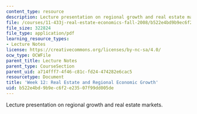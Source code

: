 ```yaml
---
content_type: resource
description: Lecture presentation on regional growth and real estate markets.
file: /courses/11-433j-real-estate-economics-fall-2008/b522e4bd9b9ec6f2e23507f99dd005de_wk12.pdf
file_size: 322824
file_type: application/pdf
learning_resource_types:
- Lecture Notes
license: https://creativecommons.org/licenses/by-nc-sa/4.0/
ocw_type: OCWFile
parent_title: Lecture Notes
parent_type: CourseSection
parent_uid: a714fff7-4f46-c81c-fd24-474282e6cac5
resourcetype: Document
title: 'Week 12: Real Estate and Regional Economic Growth'
uid: b522e4bd-9b9e-c6f2-e235-07f99dd005de
---
```

Lecture presentation on regional growth and real estate markets.